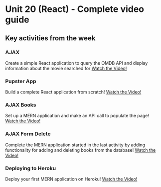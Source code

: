 # Unit 20 (React) - Complete video guide

## Key activities from the week

### AJAX

Create a simple React application to query the OMDB API and display information about the movie searched for
[Watch the Video!](https://youtu.be/JooyECGSmaE)

### Pupster App

Build a complete React application from scratch!
[Watch the Video!](https://youtu.be/_l1cwxBLhBY)

### AJAX Books

Set up a MERN application and make an API call to populate the page!
[Watch the Video!](https://youtu.be/RbOkD5M-fV8)

### AJAX Form Delete

Complete the MERN application started in the last activity by adding functionality for adding and deleting books from the database!
[Watch the Video!](https://youtu.be/uBEIj8Z8YEU)

### Deploying to Heroku

Deploy your first MERN application on Heroku!
[Watch the Video!](https://youtu.be/qXIG8iKO7Fo?list=PLOFmg4xbN_TPrB6w4rThsFanVxJI_SfER)
